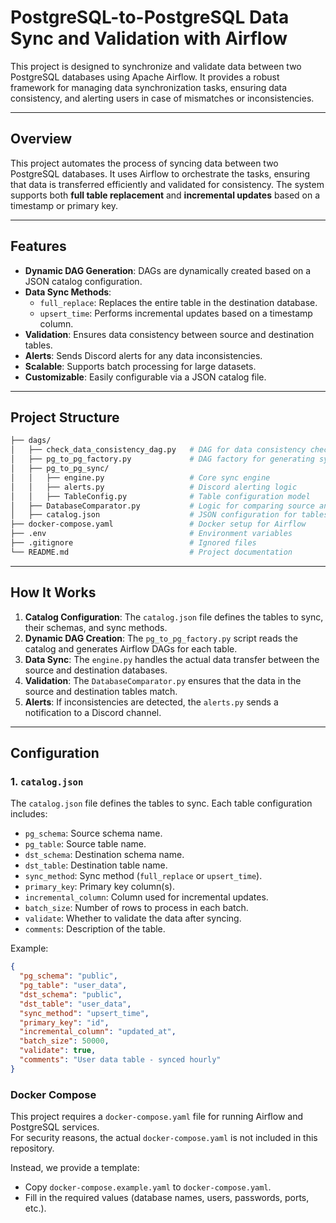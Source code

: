 # PostgreSQL-to-PostgreSQL Data Sync and Validation with Airflow

This project is designed to synchronize and validate data between two PostgreSQL databases using Apache Airflow. It provides a robust framework for managing data synchronization tasks, ensuring data consistency, and alerting users in case of mismatches or inconsistencies.

---

## Overview

This project automates the process of syncing data between two PostgreSQL databases. It uses Airflow to orchestrate the tasks, ensuring that data is transferred efficiently and validated for consistency. The system supports both **full table replacement** and **incremental updates** based on a timestamp or primary key.

---

## Features

- **Dynamic DAG Generation**: DAGs are dynamically created based on a JSON catalog configuration.  
- **Data Sync Methods**:  
  - `full_replace`: Replaces the entire table in the destination database.  
  - `upsert_time`: Performs incremental updates based on a timestamp column.  
- **Validation**: Ensures data consistency between source and destination tables.  
- **Alerts**: Sends Discord alerts for any data inconsistencies.  
- **Scalable**: Supports batch processing for large datasets.  
- **Customizable**: Easily configurable via a JSON catalog file.  

---

## Project Structure

```bash
├── dags/
│   ├── check_data_consistency_dag.py   # DAG for data consistency checks
│   ├── pg_to_pg_factory.py             # DAG factory for generating sync DAGs
│   ├── pg_to_pg_sync/
│   │   ├── engine.py                   # Core sync engine
│   │   ├── alerts.py                   # Discord alerting logic
│   │   ├── TableConfig.py              # Table configuration model
│   ├── DatabaseComparator.py           # Logic for comparing source and destination tables
│   ├── catalog.json                    # JSON configuration for tables to sync
├── docker-compose.yaml                 # Docker setup for Airflow
├── .env                                # Environment variables
├── .gitignore                          # Ignored files
└── README.md                           # Project documentation
````

---

## How It Works

1. **Catalog Configuration**: The `catalog.json` file defines the tables to sync, their schemas, and sync methods.
2. **Dynamic DAG Creation**: The `pg_to_pg_factory.py` script reads the catalog and generates Airflow DAGs for each table.
3. **Data Sync**: The `engine.py` handles the actual data transfer between the source and destination databases.
4. **Validation**: The `DatabaseComparator.py` ensures that the data in the source and destination tables match.
5. **Alerts**: If inconsistencies are detected, the `alerts.py` sends a notification to a Discord channel.

---

## Configuration

### 1. `catalog.json`

The `catalog.json` file defines the tables to sync. Each table configuration includes:

* `pg_schema`: Source schema name.
* `pg_table`: Source table name.
* `dst_schema`: Destination schema name.
* `dst_table`: Destination table name.
* `sync_method`: Sync method (`full_replace` or `upsert_time`).
* `primary_key`: Primary key column(s).
* `incremental_column`: Column used for incremental updates.
* `batch_size`: Number of rows to process in each batch.
* `validate`: Whether to validate the data after syncing.
* `comments`: Description of the table.

Example:

```json
{
  "pg_schema": "public",
  "pg_table": "user_data",
  "dst_schema": "public",
  "dst_table": "user_data",
  "sync_method": "upsert_time",
  "primary_key": "id",
  "incremental_column": "updated_at",
  "batch_size": 50000,
  "validate": true,
  "comments": "User data table - synced hourly"
}
```
### Docker Compose

This project requires a `docker-compose.yaml` file for running Airflow and PostgreSQL services.  
For security reasons, the actual `docker-compose.yaml` is not included in this repository.  

Instead, we provide a template:  
- Copy `docker-compose.example.yaml` to `docker-compose.yaml`.  
- Fill in the required values (database names, users, passwords, ports, etc.).  


